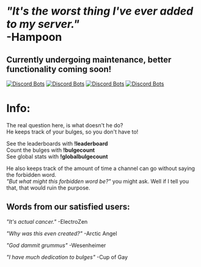 _"It's the worst thing I've ever added to my server."_  
-Hampoon
=======

## Currently undergoing maintenance, better functionality coming soon!

[![Discord Bots](https://top.gg/api/widget/status/517201738646945803.svg)](https://top.gg/bot/517201738646945803)
[![Discord Bots](https://top.gg/api/widget/servers/517201738646945803.svg)](https://top.gg/bot/517201738646945803)
[![Discord Bots](https://top.gg/api/widget/lib/517201738646945803.svg)](https://top.gg/bot/517201738646945803)
[![Discord Bots](https://top.gg/api/widget/owner/517201738646945803.svg)](https://top.gg/bot/517201738646945803)

# Info:
The real question here, is what doesn't he do?  
He keeps track of your bulges, so you don't have to!

See the leaderboards with **!leaderboard**  
Count the bulges with **!bulgecount**  
See global stats with **!globalbulgecount**

He also keeps track of the amount of time a channel can go without saying the forbidden word.  
_"But what might this forbidden word be?"_ you might ask. Well if I tell you that, that would ruin the purpose.

## Words from our satisfied users:

_"It's actual cancer."_
-ElectroZen

_"Why was this even created?"_
-Arctic Angel

_"God dammit grummus"_
-Wesenheimer

_"I have much dedication to bulges"_
-Cup of Gay
